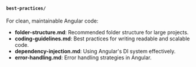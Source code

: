#### `best-practices/`
For clean, maintainable Angular code:
- **folder-structure.md**: Recommended folder structure for large projects.
- **coding-guidelines.md**: Best practices for writing readable and scalable code.
- **dependency-injection.md**: Using Angular's DI system effectively.
- **error-handling.md**: Error handling strategies in Angular.